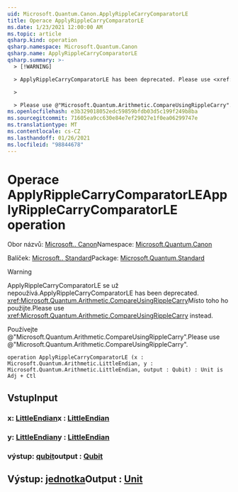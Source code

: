 ```yaml
---
uid: Microsoft.Quantum.Canon.ApplyRippleCarryComparatorLE
title: Operace ApplyRippleCarryComparatorLE
ms.date: 1/23/2021 12:00:00 AM
ms.topic: article
qsharp.kind: operation
qsharp.namespace: Microsoft.Quantum.Canon
qsharp.name: ApplyRippleCarryComparatorLE
qsharp.summary: >-
  > [!WARNING]

  > ApplyRippleCarryComparatorLE has been deprecated. Please use <xref:Microsoft.Quantum.Arithmetic.CompareUsingRippleCarry> instead.

  >

  > Please use @"Microsoft.Quantum.Arithmetic.CompareUsingRippleCarry".
ms.openlocfilehash: e3b329018052edc59859bfdb03d5c199f249b8ba
ms.sourcegitcommit: 71605ea9cc630e84e7ef29027e1f0ea06299747e
ms.translationtype: MT
ms.contentlocale: cs-CZ
ms.lasthandoff: 01/26/2021
ms.locfileid: "98844678"
---
```

# <a name="applyripplecarrycomparatorle-operation"></a><span data-ttu-id="b5780-102">Operace ApplyRippleCarryComparatorLE</span><span class="sxs-lookup"><span data-stu-id="b5780-102">ApplyRippleCarryComparatorLE operation</span></span>

<span data-ttu-id="b5780-103">Obor názvů: [Microsoft.. Canon](xref:Microsoft.Quantum.Canon)</span><span class="sxs-lookup"><span data-stu-id="b5780-103">Namespace: [Microsoft.Quantum.Canon](xref:Microsoft.Quantum.Canon)</span></span>

<span data-ttu-id="b5780-104">Balíček: [Microsoft.. Standard](https://nuget.org/packages/Microsoft.Quantum.Standard)</span><span class="sxs-lookup"><span data-stu-id="b5780-104">Package: [Microsoft.Quantum.Standard](https://nuget.org/packages/Microsoft.Quantum.Standard)</span></span>


> [!WARNING]
> <span data-ttu-id="b5780-105">ApplyRippleCarryComparatorLE se už nepoužívá.</span><span class="sxs-lookup"><span data-stu-id="b5780-105">ApplyRippleCarryComparatorLE has been deprecated.</span></span> <span data-ttu-id="b5780-106"><xref:Microsoft.Quantum.Arithmetic.CompareUsingRippleCarry>Místo toho ho použijte.</span><span class="sxs-lookup"><span data-stu-id="b5780-106">Please use <xref:Microsoft.Quantum.Arithmetic.CompareUsingRippleCarry> instead.</span></span>
>
> <span data-ttu-id="b5780-107">Používejte @"Microsoft.Quantum.Arithmetic.CompareUsingRippleCarry".</span><span class="sxs-lookup"><span data-stu-id="b5780-107">Please use @"Microsoft.Quantum.Arithmetic.CompareUsingRippleCarry".</span></span>



```qsharp
operation ApplyRippleCarryComparatorLE (x : Microsoft.Quantum.Arithmetic.LittleEndian, y : Microsoft.Quantum.Arithmetic.LittleEndian, output : Qubit) : Unit is Adj + Ctl
```


## <a name="input"></a><span data-ttu-id="b5780-108">Vstup</span><span class="sxs-lookup"><span data-stu-id="b5780-108">Input</span></span>

### <a name="x--littleendian"></a><span data-ttu-id="b5780-109">x: [LittleEndian](xref:Microsoft.Quantum.Arithmetic.LittleEndian)</span><span class="sxs-lookup"><span data-stu-id="b5780-109">x : [LittleEndian](xref:Microsoft.Quantum.Arithmetic.LittleEndian)</span></span>




### <a name="y--littleendian"></a><span data-ttu-id="b5780-110">y: [LittleEndian](xref:Microsoft.Quantum.Arithmetic.LittleEndian)</span><span class="sxs-lookup"><span data-stu-id="b5780-110">y : [LittleEndian](xref:Microsoft.Quantum.Arithmetic.LittleEndian)</span></span>




### <a name="output--qubit"></a><span data-ttu-id="b5780-111">výstup: [qubit](xref:microsoft.quantum.lang-ref.qubit)</span><span class="sxs-lookup"><span data-stu-id="b5780-111">output : [Qubit](xref:microsoft.quantum.lang-ref.qubit)</span></span>





## <a name="output--unit"></a><span data-ttu-id="b5780-112">Výstup: [jednotka](xref:microsoft.quantum.lang-ref.unit)</span><span class="sxs-lookup"><span data-stu-id="b5780-112">Output : [Unit](xref:microsoft.quantum.lang-ref.unit)</span></span>

